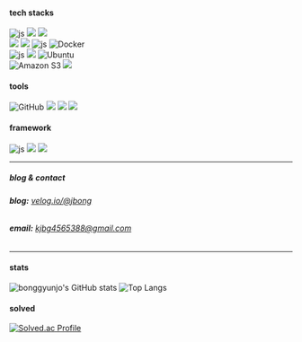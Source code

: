 <div align="left">

#### tech stacks

![js](https://img.shields.io/badge/MySQL-00000F?style=for-the-badge&logo=mysql&logoColor=white)
<img src="https://img.shields.io/badge/oracle-F80000?style=for-the-badge&logo=oracle&logoColor=white"> 
<img src="https://img.shields.io/badge/mariaDB-003545?style=for-the-badge&logo=mariaDB&logoColor=white"> 
<br>
<img src="https://img.shields.io/badge/node.js-339933?style=for-the-badge&logo=Node.js&logoColor=white">
<img src="https://img.shields.io/badge/linux-FCC624?style=for-the-badge&logo=linux&logoColor=black">
![js](https://img.shields.io/badge/JS-F7DF1E?style=for-the-badge&logo=JavaScript&logoColor=white)
![Docker](https://img.shields.io/badge/docker-%230db7ed.svg?style=for-the-badge&logo=docker&logoColor=white)
<br>
![js](https://img.shields.io/badge/Python-14354C?style=for-the-badge&logo=python&logoColor=white)
<img src="https://img.shields.io/badge/java-007396?style=for-the-badge&logo=OpenJDK&logoColor=white">
![Ubuntu](https://img.shields.io/badge/Ubuntu-E95420?style=for-the-badge&logo=ubuntu&logoColor=white)
<br>
![Amazon S3](https://img.shields.io/badge/Amazon%20S3-FF9900?style=for-the-badge&logo=amazons3&logoColor=white)
<img src="https://img.shields.io/badge/Spring Security-6DB33F?style=for-the-badge&logo=Spring Security&logoColor=white">

#### tools
![GitHub](https://img.shields.io/badge/github-%23121011.svg?style=for-the-badge&logo=github&logoColor=white)
<img src="https://img.shields.io/badge/notion-000000?style=for-the-badge&logo=notion&logoColor=white">
<img src="https://img.shields.io/badge/gitbook-BBDDE5?style=for-the-badge&logo=gitbook&logoColor=white">
<img src="https://img.shields.io/badge/figma-F24E1E?style=for-the-badge&logo=figma&logoColor=white">

#### framework
![js](https://img.shields.io/badge/Spring-6DB33F?style=for-the-badge&logo=spring&logoColor=white)
<img src="https://img.shields.io/badge/react-61DAFB?style=for-the-badge&logo=react&logoColor=black"> 
<img src="https://img.shields.io/badge/vue.js-4FC08D?style=for-the-badge&logo=vue.js&logoColor=white"> 

---

##### blog & contact

###### **blog:** [velog.io/@jbong](https://velog.io/@jbong/posts)
######  **email:** [kjbg4565388@gmail.com](kjbg4565388@gmail.com)

---
#### stats

![bonggyunjo's GitHub stats](https://github-readme-stats.vercel.app/api?username=bonggyunjo&show_icons=true&theme=merko)
![Top Langs](https://github-readme-stats.vercel.app/api/top-langs/?username=bonggyunjo&layout=compact)

#### solved
[![Solved.ac Profile](http://mazassumnida.wtf/api/v2/generate_badge?boj=kjbg4565388)](https://solved.ac/kjbg4565388/)

</div>
